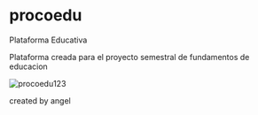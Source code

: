 # procoedu
Plataforma Educativa


Plataforma creada para el proyecto semestral de fundamentos de educacion


![procoedu123](https://github.com/Angelcmp/procoedu/assets/60658277/f1c59b10-621a-4f37-a2dc-b4c06d58c10b)




created by angel
